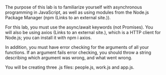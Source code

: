 The purpose of this lab is to familiarize yourself with asynchronous programming in JavaScript, as well as using modules from the Node.js Package Manager (npm (Links to an external site.)).

For this lab, you must use the async/await keywords (not Promises). You will also be using axios (Links to an external site.), which is a HTTP client for Node.js; you can install it with npm i axios.

In addition, you must have error checking for the arguments of all your functions. If an argument fails error checking, you should throw a string describing which argument was wrong, and what went wrong.

You will be creating three .js files: people.js, work.js and app.js.

